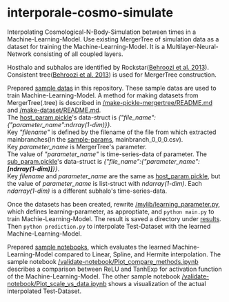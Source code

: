 # interporale-cosmo-simulate
Interpolating Cosmological-N-Body-Simulation between times in a Machine-Learning-Model.
Use existing MergerTree of simulation data as a dataset for training the Machine-Learning-Model.
It is a Multilayer-Neural-Network consisting of all coupled layers.<br>

Hosthalo and subhalos are identified by Rockstar([Behroozi et al. 2013](https://ui.adsabs.harvard.edu/abs/2013ApJ...762..109B/abstract)).
Consistent tree([Behroozi et al. 2013](http://adsabs.harvard.edu/abs/2013ApJ...763...18B)) is used for MergerTree construction.<br>

Prepared [sample datas](/make-pickle-mergertree/sample-params) in this repository.
These sample datas are used to train Machine-Learning-Model.
A method for making datasets from MergerTree(.tree) is described in [/make-pickle-mergertree/README.md](/make-pickle-mergertree/README.md) and [/make-dataset/README.md](/make-dataset/README.md).  
The [host_param.pickle](/make-pickle-mergertree/sample-params/host_param.pickle)'s data-struct is *{"file_name":{"parameter_name":ndrray(1-dim)}}*.  
Key *"filename"* is defined by the filename of the file from which extracted mainbranches(In the [sample-params](/make-pickle-mergertree/sample-params), mainbranch_0_0_0.csv).  
Key *parameter_name* is MergerTree's parameter.  
The value of *"parameter_name"* is time-series-data of parameter.
The [sub_param.pickle](/make-pickle-mergertree/sample-params/sub_param.pickle)'s data-struct is *{"file_name":{"parameter_name":**[ndrray(1-dim)]**}}*.  
Key *filename* and *parameter_name* are the same as [host_param.pickle](/make-pickle-mergertree/sample-params/host_param.pickle), but the value of *parameter_name* is list-struct with *ndarray(1-dim)*. Each *ndarray(1-dim)* is a different subhalo's time-series-data.
<br>

Once the datasets has been created, rewrite [/mylib/learning_parameter.py](/mylib/learning_parameter.py), which defines learning-parameter, as approptiate, and `python main.py` to train Machie-Learning-Model. The result is saved a directory under [results](/results).
Then `python prediction.py` to interpolate Test-Dataset with the learned Machine-Learning-Model.<br>

Prepared [sample notebooks](/validate-notebook), which evaluates the learned Machine-Learning-Model compared to Linear, Spline, and Hermite interpolation.
The sample notebook [/validate-notebook/Plot_compare_methods.ipynb](/validate-notebook/Plot_compare_methods.ipynb) describes a comparison between ReLU and TanhExp for activation function of the Machine-Learning-Model.
The other sample notebook [/validate-notebook/Plot_scale_vs_data.ipynb](/validate-notebook/Plot_scale_vs_data.ipynb) shows a visualization of the actual interpolated Test-Dataset.